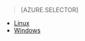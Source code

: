 > [AZURE.SELECTOR]
- [Linux](/documentation/articles/hdinsight-hadoop-customize-cluster-linux/)
- [Windows](/documentation/articles/hdinsight-hadoop-customize-cluster/)